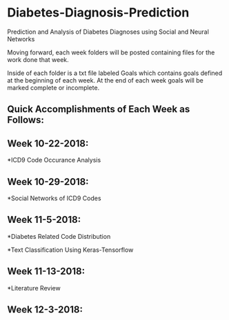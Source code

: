 # Diabetes-Diagnosis-Prediction
Prediction and Analysis of Diabetes Diagnoses using Social and Neural Networks

Moving forward, each week folders will be posted containing files for the work done that week.

Inside of each folder is a txt file labeled Goals which contains goals defined at the beginning of each week.
At the end of each week goals will be marked complete or incomplete.

Quick Accomplishments of Each Week as Follows:
----------------------------------------------

Week 10-22-2018:
-
*ICD9 Code Occurance Analysis

Week 10-29-2018:
-
*Social Networks of ICD9 Codes 

Week 11-5-2018:
-
*Diabetes Related Code Distribution

*Text Classification Using Keras-Tensorflow

Week 11-13-2018:
-
*Literature Review 

Week 12-3-2018:
-
